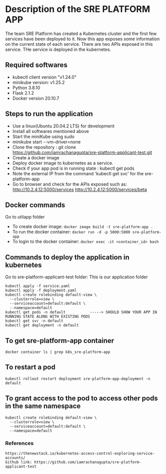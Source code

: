 # Description of the SRE PLATFORM APP
The team SRE Platform has created a Kubernetes cluster and the first few services have been deployed to it. Now this app
exposes some information on the current state of each service. There are two APIs exposed in this service. THe service is deployed in the kubernetes.

## Required softwares
- kubectl client version "v1.24.0"
- minikube version: v1.25.2
- Python 3.8.10
- Flask 2.1.2
- Docker version 20.10.7


## Steps to run the application
- Use a linux(Ubuntu 20.04.2 LTS) for development
- Install all softwares mentioned above
- Start the miniKube using sudo 
- minikube start --vm-driver=none
- Clone the repository : git clone https://github.com/iamrachanagupta/sre-platform-applicant-test.git
- Create a docker image
- Deploy docker image to kubernetes as a service.
- Check if your app pod is in running state : kubectl get pods
- Note the external IP from the command 'kubectl get svc' for the sre-platform-app
- Go to browser and check for the APIs exposed such as:
    http://10.2.4.12:5000/services
    http://10.2.4.12:5000/services/beta


## Docker commands 
Go to utilapp folder
- To create docker image: ` docker image build -t sre-platform-app . `
- To run the docker container: ` docker run -d -p 5000:5000 sre-platform-app `
- To login to the docker container: ` docker exec -it <container_id> bash `

## Commands to deploy the application in kubernetes
    
Go to sre-platform-applicant-test folder: This is our application folder

```
kubectl apply -f service.yaml
kubectl apply -f deployment.yaml
kubectl create rolebinding default-view \
  --clusterrole=view \
  --serviceaccount=default:default \
  --namespace=default
kubectl get pods -n default           -----> SHOULD SHOW YOUR APP IN RUNNING STATE ALONG WITH EXISTING PODS
kubectl get svc -n default
kubectl get deployment -n default
```
        
## To get sre-platform-app container
` docker container ls | grep k8s_sre-platform-app `


## To restart a pod
` kubectl rollout restart deployment sre-platform-app-deployment -n default `


## To grant access to the pod to access other pods in the same namespace
```
kubectl create rolebinding default-view \
  --clusterrole=view \
  --serviceaccount=default:default \
  --namespace=default
```
 
 
### References
    https://thenewstack.io/kubernetes-access-control-exploring-service-accounts/
    Github link: https://github.com/iamrachanagupta/sre-platform-applicant-test
